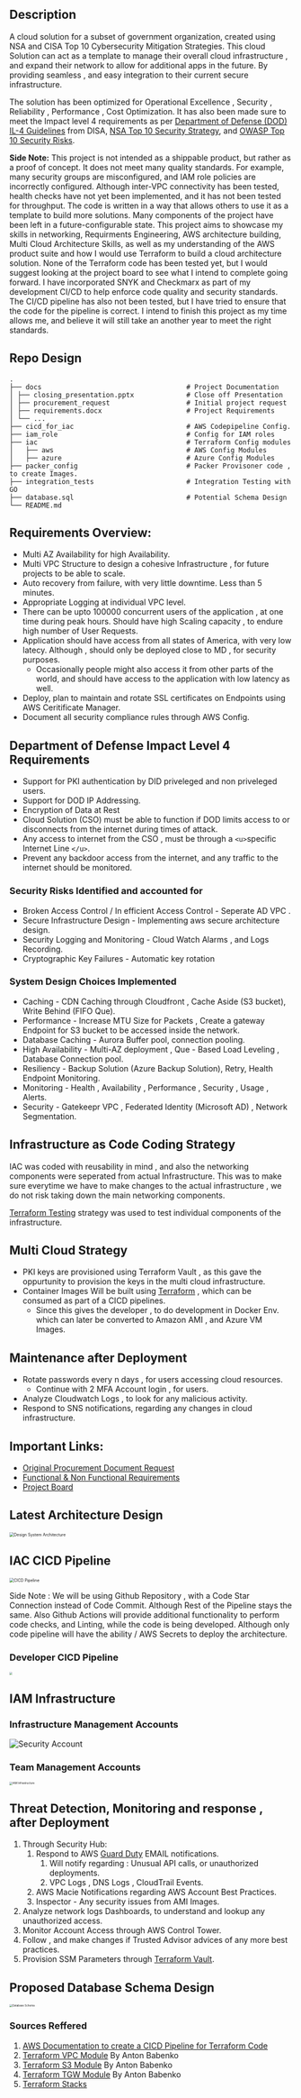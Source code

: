 ## Description

A cloud solution for a subset of government organization, created using NSA and CISA  Top 10 Cybersecurity Mitigation Strategies. This cloud Solution can act as a template to manage their overall cloud infrastructure , and expand their network to allow for additional apps in the future. By providing seamless , and easy integration to their current secure infrastructure.

The solution has been optimized for Operational Excellence , Security , Reliability , Performance , Cost Optimization. It has also been made sure to meet the Impact level 4 requirements as per [Department of  Defense (DOD) IL-4 Guidelines](./docs/DOD_IL_Requirements.pdf) from DISA, [NSA Top 10 Security Strategy](./docs/NSA_Top10_Security_Strategy.pdf), and [OWASP Top 10 Security Risks](https://owasp.org/www-project-top-ten/).

**Side Note:** This project is not intended as a shippable product, but rather as a proof of concept. It does not meet many quality standards. For example, many security groups are misconfigured, and IAM role policies are incorrectly configured. Although inter-VPC connectivity has been tested, health checks have not yet been implemented, and it has not been tested for throughput. The code is written in a way that allows others to use it as a template to build more solutions. Many components of the project have been left in a future-configurable state. This project aims to showcase my skills in networking, Requirments Engineering,  AWS architecture building, Multi Cloud Architecture Skills, as well as my understanding of the AWS product suite and how I would use Terraform to build a cloud architecture solution. None of the Terraform code has been tested yet, but I would suggest looking at the project board to see what I intend to complete going forward. I have incorporated SNYK and Checkmarx as part of my development CI/CD to help enforce code quality and security standards. The CI/CD pipeline has also not been tested, but I have tried to ensure that the code for the pipeline is correct. I intend to finish this project as my time allows me, and believe it will still take an another year to meet the right standards.

## Repo Design

```
.
├── docs 									# Project Documentation
│ ├── closing_presentation.pptx 			# Close off Presentation
│ ├── procurement_request 					# Initial project request
│ ├── requirements.docx 					# Project Requirements
│ └── ...
├── cicd_for_iac 							# AWS Codepipeline Config.
├── iam_role 								# Config for IAM roles 
├── iac 									# Terraform Config modules
│	├── aws									# AWS Config Modules
│	├── azure								# Azure Config Modules
├── packer_config							# Packer Provisoner code , to create Images.
├── integration_tests						# Integration Testing with GO
├── database.sql 							# Potential Schema Design
└── README.md

```

## Requirements Overview:

- Multi AZ Availability for high Availability.
- Multi VPC Structure to design a cohesive Infrastructure , for future projects to be able to scale.
- Auto recovery from failure, with very little downtime. Less than 5 minutes.
- Appropriate Logging at individual VPC level.
- There can be upto 100000 concurrent users of the application , at one time during peak hours. Should have high Scaling capacity , to endure high number of User Requests.
- Application should have access from all states of America, with very low latecy. Although , should only be deployed close to MD , for security purposes.
  - Occasionally people might also access it from other parts of the world, and should have access to the application with low latency as well.
- Deploy, plan to maintain and rotate SSL certificates on Endpoints using AWS Ceritificate Manager.
- Document all security compliance rules through AWS Config.

## Department of Defense Impact Level 4 Requirements

- Support for PKI authentication by DID priveleged and non priveleged users.
- Support for DOD IP Addressing.
- Encryption of Data at Rest
- Cloud Solution (CSO) must be able to function if DOD limits access to or disconnects from the internet during times of attack.
- Any access to internet from the CSO , must be through a `<u>`specific Internet Line `</u>`.
- Prevent any backdoor access from the internet, and any traffic to the internet should be monitored.

### Security Risks Identified and accounted for

- Broken Access Control / In efficient Access Control - Seperate AD VPC .
- Secure Infrastructure Design - Implementing aws secure architecture design.
- Security Logging and Monitoring - Cloud Watch Alarms , and Logs Recording.
- Cryptographic Key Failures - Automatic key rotation

### System Design Choices Implemented

* Caching - CDN Caching through Cloudfront , Cache Aside (S3 bucket), Write Behind (FIFO Que).
* Performance - Increase MTU Size for Packets , Create a gateway Endpoint for S3 bucket to be accessed inside the network.
* Database Caching - Aurora Buffer pool, connection pooling.
* High Availability - Multi-AZ deployment , Que - Based Load Leveling , Database Connection pool.
* Resiliency - Backup Solution (Azure Backup Solution), Retry, Health Endpoint Monitoring.
* Monitoring - Health , Availability , Performance , Security , Usage , Alerts.
* Security - Gatekeepr VPC , Federated Identity (Microsoft AD) , Network Segmentation.

## Infrastructure as Code Coding Strategy

IAC was coded with reusability in mind , and also the networking components were seperated from actual Infrastructure. This was to make sure everytime we have to make changes to the actual infrastructure , we do not risk taking down the main networking components.

[Terraform Testing](https://www.hashicorp.com/blog/testing-hashicorp-terraform) strategy was used to test individual components of the infrastructure.

## Multi Cloud Strategy

- PKI keys are provisioned using Terraform Vault , as this gave the oppurtunity to provision the keys in the multi cloud infrastructure.
- Container Images Will be built using [Terraform](https://developer.hashicorp.com/terraform/tutorials/provision/packer) , which can be consumed as part of a CICD pipelines.
  - Since this gives the developer , to do development in Docker Env. which can later be converted to Amazon AMI , and Azure VM Images.

## Maintenance after Deployment

- Rotate passwords every n days , for users accessing cloud resources.
  - Continue with 2 MFA Account login , for users.
- Analyze Cloudwatch Logs , to look for any malicious activity.
- Respond to SNS notifications, regarding any changes in cloud infrastructure.

## Important Links:

- [Original Procurement Document Request](./docs/procurement_request.pdf)
- [Functional &amp; Non Functional Requirements](./docs/requirements.docx)
- [Project Board](https://github.com/users/arshappleid/projects/4/views/1)

## Latest Architecture Design

<img src="./images/architecture.png" alt="Design System Architecture" style="zoom: 50%;" />

## IAC CICD Pipeline

<img src="./images/cicd_pipeline.png" alt="CICD Pipeline" style="zoom: 50%;" />

Side Note : We will be using Github Repository , with a Code Star Connection instead of Code Commit. Although Rest of the Pipeline stays the same. Also Github Actions will provide additional functionality to perform code checks, and Linting, while the code is being developed. Although only code pipeline will have the ability / AWS Secrets to deploy the architecture.

### Developer CICD Pipeline

<img src="./images/developer_cicd.png" style="zoom: 33%;" />

## IAM Infrastructure

### Infrastructure Management Accounts

![Security Account](./images/Security_account.png)

### Team Management Accounts

<img src="./images/IAM_Infrastructure.png" alt="IAM Infrastructure" style="zoom: 33%;" />

## Threat Detection, Monitoring and response , after Deployment

1. Through Security Hub:
   1. Respond to AWS [Guard Duty](https://aws.amazon.com/guardduty/) EMAIL notifications.
      1. Will notify regarding : Unusual API calls, or unauthorized deployments.
      2. VPC Logs , DNS Logs , CloudTrail Events.
   2. AWS Macie Notifications regarding AWS Account Best Practices.
   3. Inspector - Any security issues from AMI Images.
2. Analyze network logs Dashboards, to understand and lookup any unauthorized access.
3. Monitor Account Access through AWS Control Tower.
4. Follow , and make changes if Trusted Advisor advices of any more best practices.
5. Provision SSM Parameters through [Terraform Vault](https://registry.terraform.io/providers/hashicorp/vault/latest/docs).

## Proposed Database Schema Design

<img src="./docs/ER_Diagram.png" alt="Database Schema" style="zoom: 33%;" />

### Sources Reffered

1. [AWS Documentation to create a CICD Pipeline for Terraform Code](https://docs.aws.amazon.com/prescriptive-guidance/latest/patterns/create-a-ci-cd-pipeline-to-validate-terraform-configurations-by-using-aws-codepipeline.html)
2. [Terraform VPC Module](https://registry.terraform.io/modules/terraform-aws-modules/vpc/aws/5.7.1) By Anton Babenko
3. [Terraform S3 Module](https://registry.terraform.io/modules/terraform-aws-modules/s3-bucket/aws/latest) By Anton Babenko
4. [Terraform TGW Module](https://registry.terraform.io/modules/terraform-aws-modules/transit-gateway/aws/latest) By Anton Babenko
5. [Terraform Stacks](https://github.com/hashicorp-guides/lambda-component-expansion-stack) 
